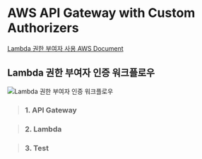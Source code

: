 # AWS API Gateway with Custom Authorizers

[Lambda 권한 부여자 사용 AWS Document](https://docs.aws.amazon.com/ko_kr/apigateway/latest/developerguide/apigateway-use-lambda-authorizer.html)

## Lambda 권한 부여자 인증 워크플로우
![Lambda 권한 부여자 인증 워크플로우](https://docs.aws.amazon.com/ko_kr/apigateway/latest/developerguide/images/custom-auth-workflow.png)

> ### 1. API Gateway

> ### 2. Lambda

> ### 3. Test
